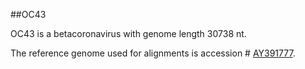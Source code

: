 ##OC43

OC43 is a betacoronavirus with genome length 30738 nt.

The reference genome used for alignments is accession # [AY391777](https://www.ncbi.nlm.nih.gov/nuccore/AY391777).